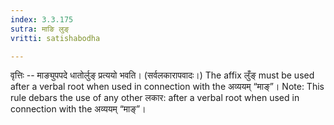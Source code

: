```yaml
---
index: 3.3.175
sutra: माङि लुङ्
vritti: satishabodha

---
```

वृत्तिः -- माङ्युपपदे धातोर्लुङ् प्रत्ययो भवति। (सर्वलकारापवादः।) The affix लुँङ् must be used after a verbal root when used in connection with the अव्ययम् “माङ्”। Note: This rule debars the use of any other लकार: after a verbal root when used in connection with the अव्ययम् “माङ्”।